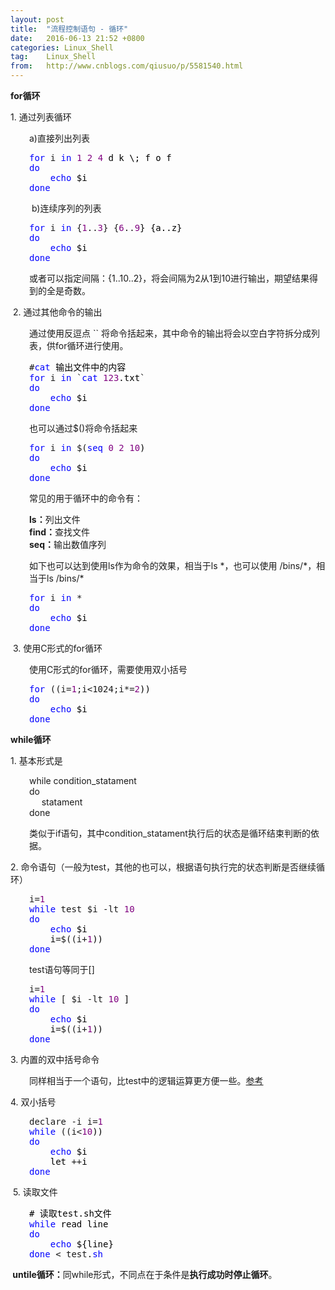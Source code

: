```yaml
---
layout: post
title:  "流程控制语句 - 循环"
date:   2016-06-13 21:52 +0800
categories: Linux_Shell
tag:    Linux_Shell
from:   http://www.cnblogs.com/qiusuo/p/5581540.html
---
```

<p><strong>for循环</strong></p>
<p>1. 通过列表循环</p>
<p style="margin-left: 30px;">a)直接列出列表</p>
<div class="cnblogs_code" style="margin-left: 30px;">
<pre><span style="color: #0000ff;">for</span> i <span style="color: #0000ff;">in</span> <span style="color: #800080;">1</span> <span style="color: #800080;">2</span> <span style="color: #800080;">4</span><span style="color: #000000;"> d k \; f o f 
</span><span style="color: #0000ff;">do</span>
    <span style="color: #0000ff;">echo</span><span style="color: #000000;"> $i
</span><span style="color: #0000ff;">done</span></pre>
</div>
<p style="margin-left: 30px;">&nbsp;b)连续序列的列表</p>
<div class="cnblogs_code" style="margin-left: 30px;">
<pre><span style="color: #0000ff;">for</span> i <span style="color: #0000ff;">in</span> {<span style="color: #800080;">1</span>..<span style="color: #800080;">3</span>} {<span style="color: #800080;">6</span>..<span style="color: #800080;">9</span><span style="color: #000000;">} {a..z}
</span><span style="color: #0000ff;">do</span>
    <span style="color: #0000ff;">echo</span><span style="color: #000000;"> $i
</span><span style="color: #0000ff;">done</span></pre>
</div>
<p style="margin-left: 30px;">或者可以指定间隔：{1..10..2}，将会间隔为2从1到10进行输出，期望结果得到的全是奇数。</p>
<p>&nbsp;2. 通过其他命令的输出</p>
<p style="margin-left: 30px;">通过使用反逗点 `` 将命令括起来，其中命令的输出将会以空白字符拆分成列表，供for循环进行使用。</p>
<div class="cnblogs_code" style="margin-left: 30px;">
<pre>#<span style="color: #0000ff;">cat</span><span style="color: #000000;"> 输出文件中的内容
</span><span style="color: #0000ff;">for</span> i <span style="color: #0000ff;">in</span> `<span style="color: #0000ff;">cat</span> <span style="color: #800080;">123</span><span style="color: #000000;">.txt`
</span><span style="color: #0000ff;">do</span>
    <span style="color: #0000ff;">echo</span><span style="color: #000000;"> $i
</span><span style="color: #0000ff;">done</span></pre>
</div>
<p style="margin-left: 30px;">也可以通过$()将命令括起来</p>
<div class="cnblogs_code" style="margin-left: 30px;">
<pre><span style="color: #0000ff;">for</span> i <span style="color: #0000ff;">in</span> $(<span style="color: #0000ff;">seq</span> <span style="color: #800080;">0</span> <span style="color: #800080;">2</span> <span style="color: #800080;">10</span><span style="color: #000000;">)
</span><span style="color: #0000ff;">do</span>
    <span style="color: #0000ff;">echo</span><span style="color: #000000;"> $i
</span><span style="color: #0000ff;">done</span></pre>
</div>
<p style="margin-left: 30px;">常见的用于循环中的命令有：</p>
<p style="margin-left: 30px;"><strong>ls：</strong>列出文件<br /><strong>find：</strong>查找文件<br /><strong>seq：</strong>输出数值序列</p>
<p style="margin-left: 30px;">如下也可以达到使用ls作为命令的效果，相当于ls *，也可以使用 /bins/*，相当于ls /bins/*</p>
<div class="cnblogs_code" style="margin-left: 30px;">
<pre><span style="color: #0000ff;">for</span> i <span style="color: #0000ff;">in</span> *
<span style="color: #0000ff;">do</span>
    <span style="color: #0000ff;">echo</span><span style="color: #000000;"> $i
</span><span style="color: #0000ff;">done</span></pre>
</div>
<p>&nbsp;3. 使用C形式的for循环</p>
<p style="margin-left: 30px;">使用C形式的for循环，需要使用双小括号</p>
<div class="cnblogs_code" style="margin-left: 30px;">
<pre><span style="color: #0000ff;">for</span> ((i=<span style="color: #800080;">1</span>;i&lt;1024;i*=<span style="color: #800080;">2</span><span style="color: #000000;">))
</span><span style="color: #0000ff;">do</span>
    <span style="color: #0000ff;">echo</span><span style="color: #000000;"> $i
</span><span style="color: #0000ff;">done</span></pre>
</div>
<p><strong>while循环</strong></p>
<p>1. 基本形式是</p>
<p style="margin-left: 30px;">while condition_statament<br />do<br />&nbsp; &nbsp; &nbsp;statament<br />done</p>
<p style="margin-left: 30px;">类似于if语句，其中condition_statament执行后的状态是循环结束判断的依据。</p>
<p>2. 命令语句（一般为test，其他的也可以，根据语句执行完的状态判断是否继续循环）</p>
<div class="cnblogs_code" style="margin-left: 30px;">
<pre>i=<span style="color: #800080;">1</span>
<span style="color: #0000ff;">while</span> test $i -lt <span style="color: #800080;">10</span>
<span style="color: #0000ff;">do</span>
    <span style="color: #0000ff;">echo</span><span style="color: #000000;"> $i
    i</span>=$((i+<span style="color: #800080;">1</span><span style="color: #000000;">))
</span><span style="color: #0000ff;">done</span></pre>
</div>
<p style="margin-left: 30px;">test语句等同于[]</p>
<div class="cnblogs_code" style="margin-left: 30px;">
<pre>i=<span style="color: #800080;">1</span>
<span style="color: #0000ff;">while</span> [ $i -lt <span style="color: #800080;">10</span><span style="color: #000000;"> ]
</span><span style="color: #0000ff;">do</span>
    <span style="color: #0000ff;">echo</span><span style="color: #000000;"> $i
    i</span>=$((i+<span style="color: #800080;">1</span><span style="color: #000000;">))
</span><span style="color: #0000ff;">done</span></pre>
</div>
<p>3. 内置的双中括号命令</p>
<p style="margin-left: 30px;">同样相当于一个语句，比test中的逻辑运算更方便一些。<a href="http://blog.csdn.net/taiyang1987912/article/details/39551385" target="_blank">参考</a></p>
<p>4. 双小括号</p>
<div class="cnblogs_code" style="margin-left: 30px;">
<pre>declare -i i=<span style="color: #800080;">1</span>
<span style="color: #0000ff;">while</span> ((i&lt;<span style="color: #800080;">10</span><span style="color: #000000;">))
</span><span style="color: #0000ff;">do</span>
    <span style="color: #0000ff;">echo</span><span style="color: #000000;"> $i
    let </span>++<span style="color: #000000;">i
</span><span style="color: #0000ff;">done</span></pre>
</div>
<p>&nbsp;5. 读取文件</p>
<div class="cnblogs_code" style="margin-left: 30px;">
<pre><span style="color: #000000;"># 读取test.sh文件
</span><span style="color: #0000ff;">while</span><span style="color: #000000;"> read line
</span><span style="color: #0000ff;">do</span>
    <span style="color: #0000ff;">echo</span><span style="color: #000000;"> ${line}
</span><span style="color: #0000ff;">done</span> &lt; test.<span style="color: #0000ff;">sh</span></pre>
</div>
<p><strong>&nbsp;untile循环：</strong>同while形式，不同点在于条件是<strong>执行成功时停止循环</strong>。</p>
<p>&nbsp;</p>
